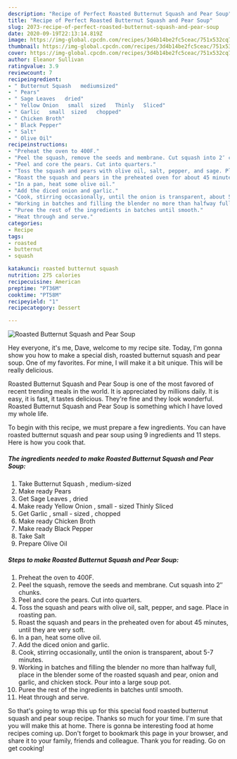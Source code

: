 ```yaml
---
description: "Recipe of Perfect Roasted Butternut Squash and Pear Soup"
title: "Recipe of Perfect Roasted Butternut Squash and Pear Soup"
slug: 2073-recipe-of-perfect-roasted-butternut-squash-and-pear-soup
date: 2020-09-19T22:13:14.819Z
image: https://img-global.cpcdn.com/recipes/3d4b14be2fc5ceac/751x532cq70/roasted-butternut-squash-and-pear-soup-recipe-main-photo.jpg
thumbnail: https://img-global.cpcdn.com/recipes/3d4b14be2fc5ceac/751x532cq70/roasted-butternut-squash-and-pear-soup-recipe-main-photo.jpg
cover: https://img-global.cpcdn.com/recipes/3d4b14be2fc5ceac/751x532cq70/roasted-butternut-squash-and-pear-soup-recipe-main-photo.jpg
author: Eleanor Sullivan
ratingvalue: 3.9
reviewcount: 7
recipeingredient:
- " Butternut Squash   mediumsized"
- " Pears"
- " Sage Leaves   dried"
- " Yellow Onion   small  sized   Thinly   Sliced"
- " Garlic   small  sized   chopped"
- " Chicken Broth"
- " Black Pepper"
- " Salt"
- " Olive Oil"
recipeinstructions:
- "Preheat the oven to 400F."
- "Peel the squash, remove the seeds and membrane. Cut squash into 2″ chunks."
- "Peel and core the pears. Cut into quarters."
- "Toss the squash and pears with olive oil, salt, pepper, and sage. Place in roasting pan."
- "Roast the squash and pears in the preheated oven for about 45 minutes, until they are very soft."
- "In a pan, heat some olive oil."
- "Add the diced onion and garlic."
- "Cook, stirring occasionally, until the onion is transparent, about 5-7 minutes."
- "Working in batches and filling the blender no more than halfway full, place in the blender some of the roasted squash and pear, onion and garlic, and chicken stock. Pour into a large soup pot."
- "Puree the rest of the ingredients in batches until smooth."
- "Heat through and serve."
categories:
- Recipe
tags:
- roasted
- butternut
- squash

katakunci: roasted butternut squash 
nutrition: 275 calories
recipecuisine: American
preptime: "PT36M"
cooktime: "PT58M"
recipeyield: "1"
recipecategory: Dessert

---
```



![Roasted Butternut Squash and Pear Soup](https://img-global.cpcdn.com/recipes/3d4b14be2fc5ceac/751x532cq70/roasted-butternut-squash-and-pear-soup-recipe-main-photo.jpg)

Hey everyone, it's me, Dave, welcome to my recipe site. Today, I'm gonna show you how to make a special dish, roasted butternut squash and pear soup. One of my favorites. For mine, I will make it a bit unique. This will be really delicious.

Roasted Butternut Squash and Pear Soup is one of the most favored of recent trending meals in the world. It is appreciated by millions daily. It is easy, it is fast, it tastes delicious. They're fine and they look wonderful. Roasted Butternut Squash and Pear Soup is something which I have loved my whole life.




To begin with this recipe, we must prepare a few ingredients. You can have roasted butternut squash and pear soup using 9 ingredients and 11 steps. Here is how you cook that.

<!--inarticleads1-->

##### The ingredients needed to make Roasted Butternut Squash and Pear Soup:

1. Take  Butternut Squash ,  medium-sized
1. Make ready  Pears
1. Get  Sage Leaves ,  dried
1. Make ready  Yellow Onion ,  small - sized   Thinly   Sliced
1. Get  Garlic ,  small - sized ,  chopped
1. Make ready  Chicken Broth
1. Make ready  Black Pepper
1. Take  Salt
1. Prepare  Olive Oil




<!--inarticleads2-->

##### Steps to make Roasted Butternut Squash and Pear Soup:

1. Preheat the oven to 400F.
1. Peel the squash, remove the seeds and membrane. Cut squash into 2″ chunks.
1. Peel and core the pears. Cut into quarters.
1. Toss the squash and pears with olive oil, salt, pepper, and sage. Place in roasting pan.
1. Roast the squash and pears in the preheated oven for about 45 minutes, until they are very soft.
1. In a pan, heat some olive oil.
1. Add the diced onion and garlic.
1. Cook, stirring occasionally, until the onion is transparent, about 5-7 minutes.
1. Working in batches and filling the blender no more than halfway full, place in the blender some of the roasted squash and pear, onion and garlic, and chicken stock. Pour into a large soup pot.
1. Puree the rest of the ingredients in batches until smooth.
1. Heat through and serve.




So that's going to wrap this up for this special food roasted butternut squash and pear soup recipe. Thanks so much for your time. I'm sure that you will make this at home. There is gonna be interesting food at home recipes coming up. Don't forget to bookmark this page in your browser, and share it to your family, friends and colleague. Thank you for reading. Go on get cooking!
